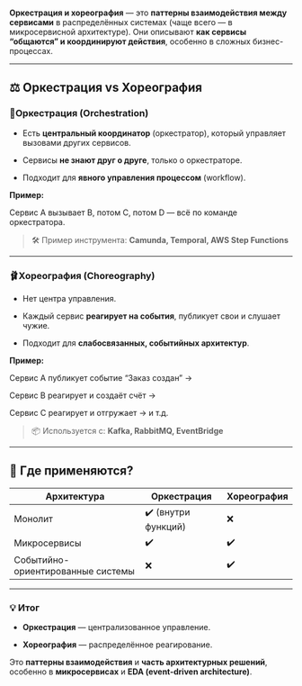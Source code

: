 ```toc
```

**Оркестрация и хореография** — это **паттерны взаимодействия между сервисами** в распределённых системах (чаще всего — в микросервисной архитектуре). Они описывают **как сервисы “общаются” и координируют действия**, особенно в сложных бизнес-процессах.

---

## **⚖️ Оркестрация vs Хореография**

  

### **🔧Оркестрация (Orchestration)**

- Есть **центральный координатор** (оркестратор), который управляет вызовами других сервисов.
    
- Сервисы **не знают друг о друге**, только о оркестраторе.
    
- Подходит для **явного управления процессом** (workflow).
  

**Пример:**

Сервис A вызывает B, потом C, потом D — всё по команде оркестратора.

  

> 🛠 Пример инструмента: **Camunda, Temporal, AWS Step Functions**

---

### **🩰Хореография (Choreography)**

- Нет центра управления.
    
- Каждый сервис **реагирует на события**, публикует свои и слушает чужие.
    
- Подходит для **слабосвязанных, событийных архитектур**.

  

**Пример:**

Сервис A публикует событие “Заказ создан” →

Сервис B реагирует и создаёт счёт →

Сервис C реагирует и отгружает → и т.д.

  

> 📦 Используется с: **Kafka, RabbitMQ, EventBridge**

---

## **📌 Где применяются?**

|**Архитектура**|**Оркестрация**|**Хореография**|
|---|---|---|
|Монолит|✔️ (внутри функций)|❌|
|Микросервисы|✔️|✔️|
|Событийно-ориентированные системы|❌|✔️|

  

---

### **💡 Итог**

- **Оркестрация** — централизованное управление.
    
- **Хореография** — распределённое реагирование.

  

Это **паттерны взаимодействия** и **часть архитектурных решений**, особенно в **микросервисах** и **EDA (event-driven architecture)**.
